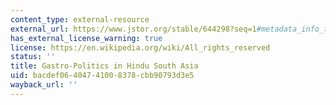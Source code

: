 ```yaml
---
content_type: external-resource
external_url: https://www.jstor.org/stable/644298?seq=1#metadata_info_tab_contents
has_external_license_warning: true
license: https://en.wikipedia.org/wiki/All_rights_reserved
status: ''
title: Gastro-Politics in Hindu South Asia
uid: bacdef06-4047-4100-8378-cbb90793d3e5
wayback_url: ''
---
```

